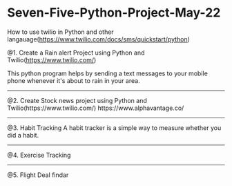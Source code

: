 # Seven-Five-Python-Project-May-22

How to use twilio in Python and other langauage(https://www.twilio.com/docs/sms/quickstart/python)

@1. Create a Rain alert Project using Python and Twilio(https://www.twilio.com/)

This python program helps by sending a text messages to your mobile phone whenever it's about to rain in your area.
<hr>
@2. Create Stock news project using Python and Twilio(https://www.twilio.com/)
https://www.alphavantage.co/
<hr>
@3. Habit Tracking
A habit tracker is a simple way to measure whether you did a habit.
<hr>
@4. Exercise Tracking
<hr>
@5. Flight Deal findar


